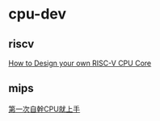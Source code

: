# cpu-dev

## riscv
[How to Design your own RISC-V CPU Core](https://medium.com/programmatic/how-to-design-a-risc-v-processor-12388e1163c)

## mips

[第一次自幹CPU就上手](https://github.com/GundamBox/DIY_OpenMIPS)
